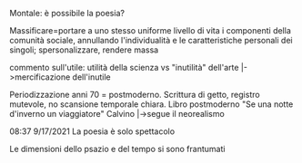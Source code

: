 Montale: è possibile la poesia?

Massificare=portare a uno stesso uniforme livello di vita i componenti della comunità 
sociale, annullando l'individualità e le caratteristiche personali dei singoli; spersonalizzare, rendere massa

commento sull'utile: utilità della scienza vs "inutilità" dell'arte
						|->mercificazione dell'inutile

Periodizzazione anni 70 = postmoderno. Scrittura di getto, registro mutevole, no scansione temporale chiara. Libro postmoderno "Se una notte d'inverno un viaggiatore" Calvino
				|->segue il neorealismo

08:37 9/17/2021
La poesia è solo spettacolo	

Le dimensioni dello psazio e del tempo si sono frantumati
